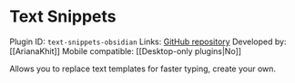# Text Snippets

Plugin ID: `text-snippets-obsidian`
Links: [GitHub repository](https://github.com/ArianaKhit/text-snippets-obsidian)
Developed by: [[ArianaKhit]]
Mobile compatible: [[Desktop-only plugins|No]]

Allows you to replace text templates for faster typing, create your own.
